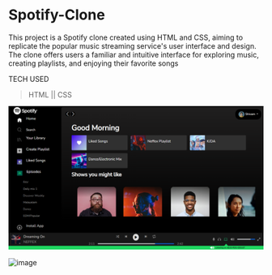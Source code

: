 # Spotify-Clone
This project is a Spotify clone created using HTML and CSS, aiming to replicate the popular music streaming service's user interface and design. The clone offers users a familiar and intuitive interface for exploring music, creating playlists, and enjoying their favorite songs

  TECH USED
> HTML ||
> CSS

![image](https://raw.githubusercontent.com/ShivamScripts/Spotify_clone/master/image.png)

![image](https://github.com/sainath161/Spotify-Clone/assets/71361447/2de0da7c-6f33-41ac-85ff-b554f93dee88)
